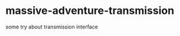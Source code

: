 massive-adventure-transmission
==============================

some try about transmission interface
